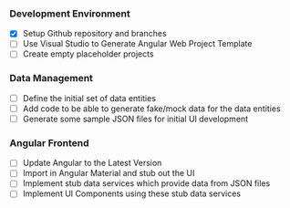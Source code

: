 ### Development Environment

- [X] Setup Github repository and branches
- [ ] Use Visual Studio to Generate Angular Web Project Template
- [ ] Create empty placeholder projects

### Data Management
- [ ] Define the initial set of data entities 
- [ ] Add code to be able to generate fake/mock data for the data entities
- [ ] Generate some sample JSON files for initial UI development

### Angular Frontend

- [ ] Update Angular to the Latest Version
- [ ] Import in Angular Material and stub out the UI
- [ ] Implement stub data services which provide data from JSON files
- [ ] Implement UI Components using these stub data services
